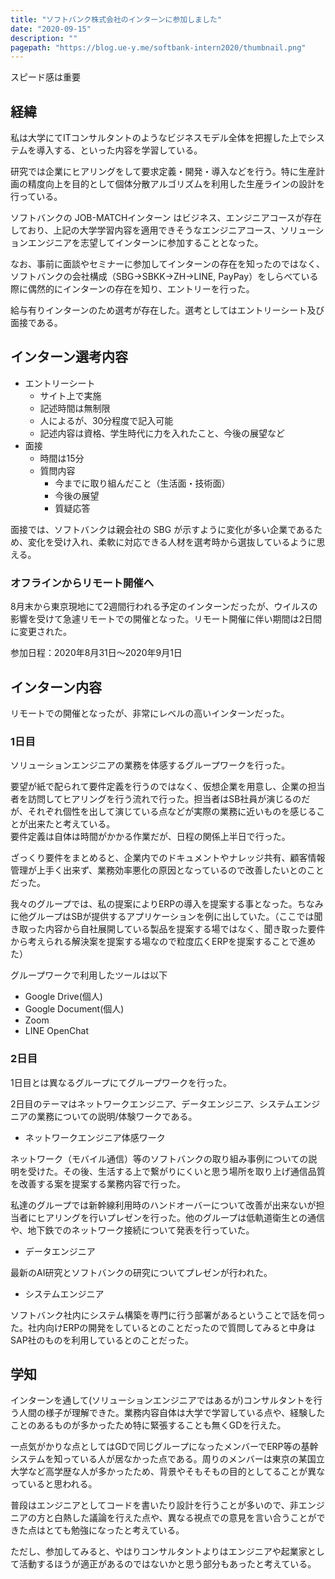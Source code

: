 ```yaml
---
title: "ソフトバンク株式会社のインターンに参加しました"
date: "2020-09-15"
description: ""
pagepath: "https://blog.ue-y.me/softbank-intern2020/thumbnail.png"
---
```


スピード感は重要

## 経緯

私は大学にてITコンサルタントのようなビジネスモデル全体を把握した上でシステムを導入する、といった内容を学習している。

研究では企業にヒアリングをして要求定義・開発・導入などを行う。特に生産計画の精度向上を目的として個体分散アルゴリズムを利用した生産ラインの設計を行っている。

ソフトバンクの JOB-MATCHインターン はビジネス、エンジニアコースが存在しており、上記の大学学習内容を適用できそうなエンジニアコース、ソリューションエンジニアを志望してインターンに参加することとなった。

なお、事前に面談やセミナーに参加してインターンの存在を知ったのではなく、ソフトバンクの会社構成（SBG->SBKK->ZH->LINE, PayPay）をしらべている際に偶然的にインターンの存在を知り、エントリーを行った。

給与有りインターンのため選考が存在した。選考としてはエントリーシート及び面接である。

## インターン選考内容

- エントリーシート
    - サイト上で実施
    - 記述時間は無制限
    - 人によるが、30分程度で記入可能
    - 記述内容は資格、学生時代に力を入れたこと、今後の展望など
- 面接
    - 時間は15分
    - 質問内容
        - 今までに取り組んだこと（生活面・技術面）
        - 今後の展望
        - 質疑応答

面接では、ソフトバンクは親会社の SBG が示すように変化が多い企業であるため、変化を受け入れ、柔軟に対応できる人材を選考時から選抜しているように思える。

### オフラインからリモート開催へ
8月末から東京現地にて2週間行われる予定のインターンだったが、ウイルスの影響を受けて急遽リモートでの開催となった。リモート開催に伴い期間は2日間に変更された。

参加日程：2020年8月31日～2020年9月1日

## インターン内容
リモートでの開催となったが、非常にレベルの高いインターンだった。

### 1日目
ソリューションエンジニアの業務を体感するグループワークを行った。

要望が紙で配られて要件定義を行うのではなく、仮想企業を用意し、企業の担当者を訪問してヒアリングを行う流れで行った。担当者はSB社員が演じるのだが、それぞれ個性を出して演じている点などが実際の業務に近いものを感じることが出来たと考えている。  
要件定義は自体は時間がかかる作業だが、日程の関係上半日で行った。

ざっくり要件をまとめると、企業内でのドキュメントやナレッジ共有、顧客情報管理が上手く出来ず、業務効率悪化の原因となっているので改善したいとのことだった。

我々のグループでは、私の提案によりERPの導入を提案する事となった。ちなみに他グループはSBが提供するアプリケーションを例に出していた。（ここでは聞き取った内容から自社展開している製品を提案する場ではなく、聞き取った要件から考えられる解決案を提案する場なので粒度広くERPを提案することで進めた）

グループワークで利用したツールは以下
- Google Drive(個人)
- Google Document(個人)
- Zoom
- LINE OpenChat

### 2日目

1日目とは異なるグループにてグループワークを行った。

2日目のテーマはネットワークエンジニア、データエンジニア、システムエンジニアの業務についての説明/体験ワークである。

- ネットワークエンジニア体感ワーク

ネットワーク（モバイル通信）等のソフトバンクの取り組み事例についての説明を受けた。その後、生活する上で繋がりにくいと思う場所を取り上げ通信品質を改善する案を提案する業務内容で行った。

私達のグループでは新幹線利用時のハンドオーバーについて改善が出来ないが担当者にヒアリングを行いプレゼンを行った。他のグループは低軌道衛生との通信や、地下鉄でのネットワーク接続について発表を行っていた。

- データエンジニア

最新のAI研究とソフトバンクの研究についてプレゼンが行われた。

- システムエンジニア

ソフトバンク社内にシステム構築を専門に行う部署があるということで話を伺った。社内向けERPの開発をしているとのことだったので質問してみると中身はSAP社のものを利用しているとのことだった。

## 学知

インターンを通して(ソリューションエンジニアではあるが)コンサルタントを行う人間の様子が理解できた。業務内容自体は大学で学習している点や、経験したことのあるものが多かったため特に緊張することも無くGDを行えた。

一点気がかりな点としてはGDで同じグループになったメンバーでERP等の基幹システムを知っている人が居なかった点である。周りのメンバーは東京の某国立大学など高学歴な人が多かったため、背景やそもそもの目的としてることが異なっていると思われる。

普段はエンジニアとしてコードを書いたり設計を行うことが多いので、非エンジニアの方と白熱した議論を行えた点や、異なる視点での意見を言い合うことができた点はとても勉強になったと考えている。

ただし、参加してみると、やはりコンサルタントよりはエンジニアや起業家として活動するほうが適正があるのではないかと思う部分もあったと考えている。
